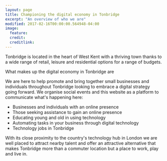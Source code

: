 ```yaml
---
layout: page
title: Championing the digital economy in Tonbridge
excerpt: "An overview of who we are"
modified: 2017-02-16T00:00:00.564948-04:00
image:
  feature:
  credit:
  creditlink:
---
```


Tonbridge is located in the heart of West Kent with a thriving town thanks to a wide range of retail, leisure and residential options for a range of budgets.

What makes up the digital economy in Tonbridge are

We are here to help promote and bring together small businesses and individuals throughout Tonbridge looking to embrace a digital strategy going forward. We organise social events and this website as a platform to communicate what's happening here:

* Businesses and individuals with an online presence
* Those seeking assistance to gain an online presence
* Educating young and old in using technology
* Automating tasks in your business through digital technology
* Technology jobs in Tonbridge

With its close proximity to the country's technology hub in London we are well placed to attract nearby talent and offer an attractive alternative that makes Tonbridge more than a commuter location but a place to work, play and live in.
